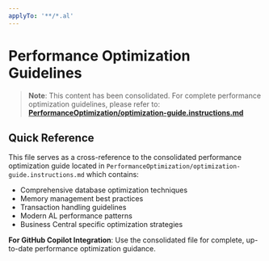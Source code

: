 ```yaml
---
applyTo: '**/*.al'
---
```

# Performance Optimization Guidelines

> **Note**: This content has been consolidated. For complete performance optimization guidelines, please refer to: **[PerformanceOptimization/optimization-guide.instructions.md](PerformanceOptimization/optimization-guide.instructions.md)**

## Quick Reference

This file serves as a cross-reference to the consolidated performance optimization guide located in `PerformanceOptimization/optimization-guide.instructions.md` which contains:

- Comprehensive database optimization techniques
- Memory management best practices
- Transaction handling guidelines
- Modern AL performance patterns
- Business Central specific optimization strategies

**For GitHub Copilot Integration**: Use the consolidated file for complete, up-to-date performance optimization guidance.